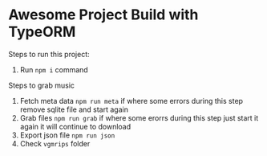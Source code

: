 # Awesome Project Build with TypeORM

Steps to run this project:

1. Run `npm i` command

Steps to grab music

1. Fetch meta data `npm run meta` if where some errors during this step remove sqlite file and start again
2. Grab files `npm run grab` if where some erorrs during this step just start it again it will continue to download
3. Export json file `npm run json`
4. Check `vgmrips` folder
